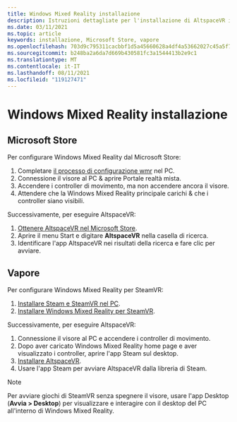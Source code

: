```yaml
---
title: Windows Mixed Reality installazione
description: Istruzioni dettagliate per l'installazione di AltspaceVR in un dispositivo Windows Mixed Reality dai negozi Microsoft o Steam.
ms.date: 03/11/2021
ms.topic: article
keywords: installazione, Microsoft Store, vapore
ms.openlocfilehash: 703d9c795311cacbbf1d5a45660628a4df4a53662027c45a5f7a9ae400c36d2c
ms.sourcegitcommit: b248ba2a6da7d669b430581fc3a1544413b2e9c1
ms.translationtype: MT
ms.contentlocale: it-IT
ms.lasthandoff: 08/11/2021
ms.locfileid: "119127471"
---
```

# <a name="windows-mixed-reality-installation"></a>Windows Mixed Reality installazione

## <a name="microsoft-store"></a>Microsoft Store

Per configurare Windows Mixed Reality dal Microsoft Store:
1. Completare [il processo di configurazione wmr](https://docs.microsoft.com/windows/mixed-reality/enthusiast-guide/set-up-windows-mixed-reality) nel PC.
2. Connessione il visore al PC & aprire Portale realtà mista.
3. Accendere i controller di movimento, ma non accendere ancora il visore.
4. Attendere che la Windows Mixed Reality principale carichi & che i controller siano visibili.

Successivamente, per eseguire AltspaceVR:
1. [Ottenere AltspaceVR nel Microsoft Store](https://www.microsoft.com/p/altspacevr/9nvr7mn2fchq).
2. Aprire il menu Start e digitare **AltspaceVR** nella casella di ricerca.
3. Identificare l'app AltspaceVR nei risultati della ricerca e fare clic per avviare.

## <a name="steam"></a>Vapore

Per configurare Windows Mixed Reality per SteamVR:
1. [Installare Steam e SteamVR nel PC](https://support.steampowered.com/kb_article.php?ref=5608-UPAH-6427).
2. [Installare Windows Mixed Reality per SteamVR](http://store.steampowered.com/app/719950/Windows_Mixed_Reality_SteamVR_preview/).

Successivamente, per eseguire AltspaceVR:
1. Connessione il visore al PC e accendere i controller di movimento.
2. Dopo aver caricato Windows Mixed Reality home page e aver visualizzato i controller, aprire l'app Steam sul desktop.
3. [Installare AltspaceVR](https://store.steampowered.com/app/407060/AltspaceVR/).
4. Usare l'app Steam per avviare AltspaceVR dalla libreria di Steam.

> [!NOTE]
> Per avviare giochi di SteamVR senza spegnere il visore, usare l'app Desktop (**Avvia > Desktop**) per visualizzare e interagire con il desktop del PC all'interno di Windows Mixed Reality.